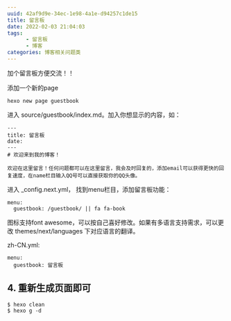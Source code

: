 ```yaml
---
uuid: 42af9d9e-34ec-1e98-4a1e-d94257c1de15
title: 留言板
date: 2022-02-03 21:04:03
tags: 
      - 留言板
      - 博客
categories: 博客相关问题类
---
```


加个留言板方便交流！！

<!--more-->

添加一个新的page

```
hexo new page guestbook
```

进入 source/guestbook/index.md。加入你想显示的内容，如：

```
---
title: 留言板
date: 
---
# 欢迎来到我的博客！

欢迎在这里留言！任何问题都可以在这里留言，我会及时回复的，添加email可以获得更快的回复速度，在name栏目输入QQ号可以直接获取你的QQ头像。
```

进入 _config.next.yml， 找到menu栏目，添加留言板功能：

```
menu:
  guestbook: /guestbook/ || fa fa-book
```

图标支持font awesome，可以按自己喜好修改。如果有多语言支持需求，可以更改 themes/next/languages 下对应语言的翻译。

zh-CN.yml:

```
menu:
  guestbook: 留言板
```

## 4. 重新生成页面即可

```
$ hexo clean
$ hexo g -d
```
